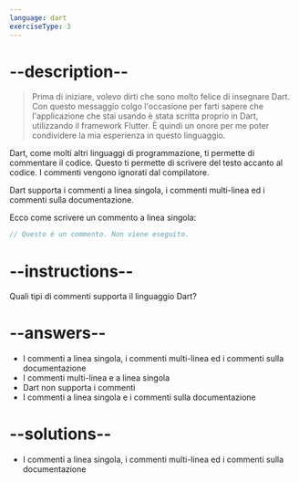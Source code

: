 ```yaml
---
language: dart
exerciseType: 3
---
```


# --description--

> Prima di iniziare, volevo dirti che sono molto felice di insegnare Dart.
Con questo messaggio colgo l'occasione per farti sapere che l'applicazione che stai usando è stata scritta proprio in Dart, utilizzando il framework Flutter. È quindi un onore per me poter condividere la mia esperienza in questo linguaggio.

Dart, come molti altri linguaggi di programmazione, ti permette di commentare il codice.
Questo ti permette di scrivere del testo accanto al codice.
I commenti vengono ignorati dal compilatore.

Dart supporta i commenti a linea singola, i commenti multi-linea ed i commenti sulla documentazione.

Ecco come scrivere un commento a linea singola:
```dart
// Questo è un commento. Non viene eseguito.
```

# --instructions--

Quali tipi di commenti supporta il linguaggio Dart?

# --answers--

- I commenti a linea singola, i commenti multi-linea ed i commenti sulla documentazione
- I commenti multi-linea e a linea singola
- Dart non supporta i commenti
- I commenti a linea singola e i commenti sulla documentazione

# --solutions--

- I commenti a linea singola, i commenti multi-linea ed i commenti sulla documentazione
